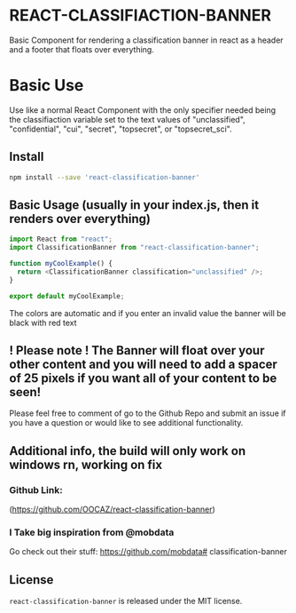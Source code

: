 # REACT-CLASSIFIACTION-BANNER

Basic Component for rendering a classification banner in react as a header and a footer that floats over everything.

# Basic Use

Use like a normal React Component with the only specifier needed being the classifiaction variable set to the text values of "unclassified", "confidential", "cui", "secret", "topsecret", or "topsecret_sci".

## Install

```bash
npm install --save 'react-classification-banner'
```

## Basic Usage (usually in your index.js, then it renders over everything)

```js
import React from "react";
import ClassificationBanner from "react-classification-banner";

function myCoolExample() {
  return <ClassificationBanner classification="unclassified" />;
}

export default myCoolExample;
```

The colors are automatic and if you enter an invalid value the banner will be black with red text

## ! Please note ! The Banner will float over your other content and you will need to add a spacer of 25 pixels if you want all of your content to be seen!

Please feel free to comment of go to the Github Repo and submit an issue if you have a question or would like to see additional functionality.

## Additional info, the build will only work on windows rn, working on fix

### Github Link:

(https://github.com/OOCAZ/react-classification-banner)

### I Take big inspiration from @mobdata

Go check out their stuff: https://github.com/mobdata# classification-banner

## License

`react-classification-banner` is released under the MIT license.
